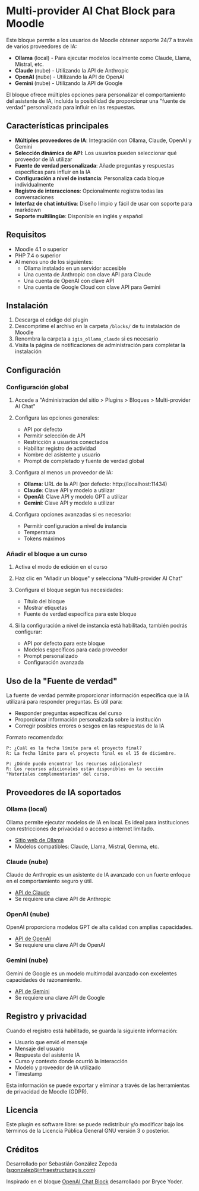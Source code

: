 # Multi-provider AI Chat Block para Moodle

Este bloque permite a los usuarios de Moodle obtener soporte 24/7 a través de varios proveedores de IA:

- **Ollama** (local) - Para ejecutar modelos localmente como Claude, Llama, Mistral, etc.
- **Claude** (nube) - Utilizando la API de Anthropic
- **OpenAI** (nube) - Utilizando la API de OpenAI
- **Gemini** (nube) - Utilizando la API de Google

El bloque ofrece múltiples opciones para personalizar el comportamiento del asistente de IA, incluida la posibilidad de proporcionar una "fuente de verdad" personalizada para influir en las respuestas.

## Características principales

- **Múltiples proveedores de IA**: Integración con Ollama, Claude, OpenAI y Gemini
- **Selección dinámica de API**: Los usuarios pueden seleccionar qué proveedor de IA utilizar
- **Fuente de verdad personalizada**: Añade preguntas y respuestas específicas para influir en la IA
- **Configuración a nivel de instancia**: Personaliza cada bloque individualmente
- **Registro de interacciones**: Opcionalmente registra todas las conversaciones
- **Interfaz de chat intuitiva**: Diseño limpio y fácil de usar con soporte para markdown
- **Soporte multilingüe**: Disponible en inglés y español

## Requisitos

- Moodle 4.1 o superior
- PHP 7.4 o superior
- Al menos uno de los siguientes:
  - Ollama instalado en un servidor accesible
  - Una cuenta de Anthropic con clave API para Claude
  - Una cuenta de OpenAI con clave API
  - Una cuenta de Google Cloud con clave API para Gemini

## Instalación

1. Descarga el código del plugin
2. Descomprime el archivo en la carpeta `/blocks/` de tu instalación de Moodle
3. Renombra la carpeta a `igis_ollama_claude` si es necesario
4. Visita la página de notificaciones de administración para completar la instalación

## Configuración

### Configuración global

1. Accede a "Administración del sitio > Plugins > Bloques > Multi-provider AI Chat"
2. Configura las opciones generales:
   - API por defecto
   - Permitir selección de API
   - Restricción a usuarios conectados
   - Habilitar registro de actividad
   - Nombre del asistente y usuario
   - Prompt de completado y fuente de verdad global

3. Configura al menos un proveedor de IA:
   - **Ollama**: URL de la API (por defecto: http://localhost:11434)
   - **Claude**: Clave API y modelo a utilizar
   - **OpenAI**: Clave API y modelo GPT a utilizar
   - **Gemini**: Clave API y modelo a utilizar

4. Configura opciones avanzadas si es necesario:
   - Permitir configuración a nivel de instancia
   - Temperatura
   - Tokens máximos

### Añadir el bloque a un curso

1. Activa el modo de edición en el curso
2. Haz clic en "Añadir un bloque" y selecciona "Multi-provider AI Chat"
3. Configura el bloque según tus necesidades:
   - Título del bloque
   - Mostrar etiquetas
   - Fuente de verdad específica para este bloque
   
4. Si la configuración a nivel de instancia está habilitada, también podrás configurar:
   - API por defecto para este bloque
   - Modelos específicos para cada proveedor
   - Prompt personalizado
   - Configuración avanzada

## Uso de la "Fuente de verdad"

La fuente de verdad permite proporcionar información específica que la IA utilizará para responder preguntas. Es útil para:
- Responder preguntas específicas del curso
- Proporcionar información personalizada sobre la institución
- Corregir posibles errores o sesgos en las respuestas de la IA

Formato recomendado:
```
P: ¿Cuál es la fecha límite para el proyecto final?
R: La fecha límite para el proyecto final es el 15 de diciembre.

P: ¿Dónde puedo encontrar los recursos adicionales?
R: Los recursos adicionales están disponibles en la sección "Materiales complementarios" del curso.
```

## Proveedores de IA soportados

### Ollama (local)
Ollama permite ejecutar modelos de IA en local. Es ideal para instituciones con restricciones de privacidad o acceso a internet limitado.
- [Sitio web de Ollama](https://ollama.ai/)
- Modelos compatibles: Claude, Llama, Mistral, Gemma, etc.

### Claude (nube)
Claude de Anthropic es un asistente de IA avanzado con un fuerte enfoque en el comportamiento seguro y útil.
- [API de Claude](https://www.anthropic.com/claude)
- Se requiere una clave API de Anthropic

### OpenAI (nube)
OpenAI proporciona modelos GPT de alta calidad con amplias capacidades.
- [API de OpenAI](https://openai.com/api/)
- Se requiere una clave API de OpenAI

### Gemini (nube)
Gemini de Google es un modelo multimodal avanzado con excelentes capacidades de razonamiento.
- [API de Gemini](https://ai.google.dev/gemini-api)
- Se requiere una clave API de Google

## Registro y privacidad

Cuando el registro está habilitado, se guarda la siguiente información:
- Usuario que envió el mensaje
- Mensaje del usuario
- Respuesta del asistente IA
- Curso y contexto donde ocurrió la interacción
- Modelo y proveedor de IA utilizado
- Timestamp

Esta información se puede exportar y eliminar a través de las herramientas de privacidad de Moodle (GDPR).

## Licencia

Este plugin es software libre: se puede redistribuir y/o modificar bajo los términos de la Licencia Pública General GNU versión 3 o posterior.

## Créditos

Desarrollado por Sebastián González Zepeda (sgonzalez@infraestructuragis.com)

Inspirado en el bloque [OpenAI Chat Block](https://github.com/Limekiller/moodle-block_openai_chat) desarrollado por Bryce Yoder.